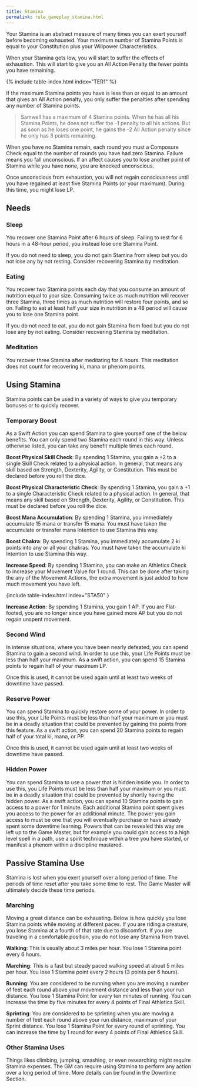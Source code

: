 ```yaml
---
title: Stamina
permalink: rule_gameplay_stamina.html
---
```


Your Stamina is an abstract measure of many times you can exert yourself before becoming exhausted. Your maximum number of Stamina Points is equal to your Constitution plus your Willpower Characteristics. 

When your Stamina gets low, you will start to suffer the effects of exhaustion. This will start to give you an All Action Penalty the fewer points you have remaining.

{% include table-index.html index="TER1" %}

If the maximum Stamina points you have is less than or equal to an amount that gives an All Action penalty, you only suffer the penalties after spending any number of Stamina points.

> Samwell has a maximum of 4 Stamina points. When he has all his Stamina Points, he does not suffer the -1 penalty to all his actions. But as soon as he loses one point, he gains the -2 All Action penalty since he only has 3 points remaining.

When you have no Stamina remain, each round you must a Composure Check equal to the number of rounds you have had zero Stamina. Failure means you fall unconscious. If an affect causes you to lose another point of Stamina while you have none, you are knocked unconscious. 

Once unconscious from exhaustion, you will not regain consciousness until you have regained at least five Stamina Points (or your maximum). During this time, you might lose LP.

## Needs

### Sleep
You recover one Stamina Point after 6 hours of sleep. Failing to rest for 6 hours in a 48-hour period, you instead lose one Stamina Point.

If you do not need to sleep, you do not gain Stamina from sleep but you do not lose any by not resting. Consider recovering Stamina by meditation.

### Eating
You recover two Stamina points each day that you consume an amount of nutrition equal to your size. Consuming twice as much nutrition will recover three Stamina, three times as much nutrition will restore four points, and so on. Failing to eat at least half your size in nutrition in a 48 period will cause you to lose one Stamina point.

If you do not need to eat, you do not gain Stamina from food but you do not lose any by not eating. Consider recovering Stamina by meditation.

### Meditation
You recover three Stamina after meditating for 6 hours. This meditation does not count for recovering ki, mana or phenom points.

## Using Stamina
Stamina points can be used in a variety of ways to give you temporary bonuses or to quickly recover.

### Temporary Boost
As a Swift Action you can spend Stamina to give yourself one of the below benefits. You can only spend two Stamina each round in this way. Unless otherwise listed, you can take any benefit multiple times each round.

**Boost Physical Skill Check**: By spending 1 Stamina, you gain a +2 to a single Skill Check related to a physical action. In general, that means any skill based on Strength, Dexterity, Agility, or Constitution. This must be declared before you roll the dice.

**Boost Physical Characteristic Check**: By spending 1 Stamina, you gain a +1 to a single Characteristic Check related to a physical action. In general, that means any skill based on Strength, Dexterity, Agility, or Constitution. This must be declared before you roll the dice.

**Boost Mana Accumulation**: By spending 1 Stamina, you immediately accumulate 15 mana or transfer 15 mana. You must have taken the accumulate or transfer mana Intention to use Stamina this way.

**Boost Chakra**: By spending 1 Stamina, you immediately accumulate 2 ki points into any or all your chakras. You must have taken the accumulate ki Intention to use Stamina this way.

**Increase Speed**: By spending 1 Stamina, you can make an Athletics Check to increase your Movement Value for 1 round. This can be done after taking the any of the Movement Actions, the extra movement is just added to how much movement you have left. 

{include table-index.html index="STA50" }

**Increase Action**: By spending 1 Stamina, you gain 1 AP. If you are Flat-footed, you are no longer since you have gained more AP but you do not regain unspent movement.

### Second Wind
In intense situations, where you have been nearly defeated, you can spend Stamina to gain a second wind. In order to use this, your Life Points must be less than half your maximum. As a swift action, you can spend 15 Stamina points to regain half of your maximum LP. 

Once this is used, it cannot be used again until at least two weeks of downtime have passed.

### Reserve Power
You can spend Stamina to quickly restore some of your power. In order to use this, your Life Points must be less than half your maximum or you must be in a deadly situation that could be prevented by gaining the points from this feature. As a swift action, you can spend 20 Stamina points to regain half of your total ki, mana, or PP.

Once this is used, it cannot be used again until at least two weeks of downtime have passed.

### Hidden Power
You can spend Stamina to use a power that is hidden inside you. In order to use this, you Life Points must be less than half your maximum or you must be in a deadly situation that could be prevented by shortly having the hidden power. As a swift action, you can spend 10 Stamina points to gain access to a power for 1 minute. Each additional Stamina point spent gives you access to the power for an additional minute. The power you gain access to must be one that you will eventually purchase or have already spent some downtime learning. Powers that can be revealed this way are left up to the Game Master, but for example you could gain access to a high level spell in a path, use a spirit technique within a tree you have started, or manifest a phenom within a discipline mastered.

## Passive Stamina Use
Stamina is lost when you exert yourself over a long period of time.
The periods of time reset after you take some time to rest. The Game Master will ultimately decide these time periods.

### Marching
Moving a great distance can be exhausting. Below is how quickly you lose Stamina points while moving at different paces. If you are riding a creature, you lose Stamina at a fourth of that rate due to discomfort. If you are traveling in a comfortable position, you do not lose any Stamina from travel.

**Walking**: This is usually about 3 miles per hour. You lose 1 Stamina point every 6 hours.

**Marching**: This is a fast but steady paced walking speed at about 5 miles per hour. You lose 1 Stamina point every 2 hours (3 points per 6 hours).

**Running**: You are considered to be running when you are moving a number of feet each round above your movement distance and less than your run distance. You lose 1 Stamina Point for every ten minutes of running. You can increase the time by five minutes for every 4 points of Final Athletics Skill. 

**Sprinting**: You are considered to be sprinting when you are moving a number of feet each round above your run distance, maximum of your Sprint distance. You lose 1 Stamina Point for every round of sprinting. You can increase the time by 1 round for every 4 points of Final Athletics Skill.

### Other Stamina Uses
Things likes climbing, jumping, smashing, or even researching might require Stamina expenses. The GM can require using Stamina to perform any action over a long period of time. More details can be found in the Downtime Section.